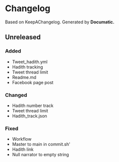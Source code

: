 # Changelog

Based on KeepAChangelog.
Generated by **Documatic.**

## Unreleased

### Added

* Tweet_hadith.yml
* Hadith tracking
* Tweet thread limit
* Readme.md
* Facebook page post

### Changed

* Hadith number track
* Tweet thread limit
* Hadith_track.json

### Fixed

* Workflow
* Master to main in commit.sh'
* Hadith link
* Null narrator to empty string
